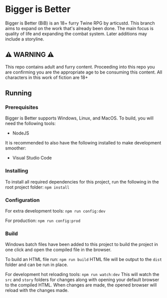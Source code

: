 # Bigger is Better
Bigger is Better (BiB) is an 18+ furry Twine RPG by articustd. 
This branch aims to expand on the work that's already been done. The main focus is quality of life and expanding the combat system.
Later additions may include a storyline.

## ⚠️ WARNING ⚠️
This repo contains adult and furry content. Proceeding into this repo you are confirming you are the appropriate age to be consuming this content. All characters in this work of fiction are 18+

## Running
### Prerequisites
Bigger is Better supports Windows, Linux, and MacOS. To build, you will need the following tools:
- NodeJS

It is recommended to also have the following installed to make development smoother:
- Visual Studio Code

### Installing
To install all required dependencies for this project, run the following in the root project folder: `npm install`

### Configuration
For extra development tools: `npm run config:dev`

For production: `npm run config:prod`

### Build
Windows batch files have been added to this project to build the project in one click and open the compiled file in the browser.

To build an HTML file run: `npm run build`
HTML file will be output to the `dist` folder and can be run in place.

For development hot reloading tools: `npm run watch:dev`
This will watch the `src` and `story` folders for changes along with opening your default browser to the compiled HTML. When changes are made, the opened browser will reload with the changes made.
